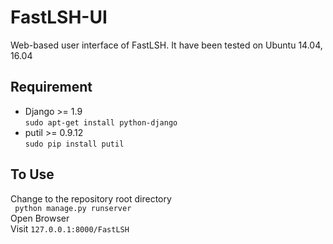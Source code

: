 # FastLSH-UI
Web-based user interface of FastLSH. It have been tested on Ubuntu 14.04, 16.04

## Requirement 
* Django >= 1.9  
    ` sudo apt-get install python-django `
* putil >= 0.9.12  
    ` sudo pip install putil `
  
## To Use
Change to the repository root directory  
`  python manage.py runserver `  
Open Browser  
Visit ` 127.0.0.1:8000/FastLSH `






